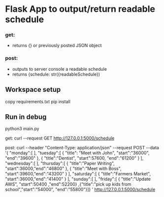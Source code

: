 # Flask App to output/return readable schedule
### get:
- returns {} or previously posted JSON object

### post:
- outputs to server console a readable schedule
- returns {schedule: str({readableSchedule})

## Workspace setup
copy requirements.txt
pip install

## Run in debug

python3 main.py 

get:
curl --request GET http://127.0.0.1:5000/schedule

post:
curl --header "Content-Type: application/json" --request POST --data '{ "monday":[ ], "tuesday":[ { "title": "Meet with John", "start":"36000", "end":"39600" }, { "title":"Dentist", "start":57600, "end":"61200" } ], "wednesday":[ ], "thursday":[ { "title":"Paper Writing", "start":36000,"end":"46800" }, { "title":"Meet with Boss", "start":39600,"end":"43200" } ], "saturday":[ { "title":"Farmers Market", "start":36000,"end":"41400" } ], "sunday":[ ], "friday":[ { "title":"Update AWS", "start":50400 ,"end":52200} ,{"title":"pick up kids from school","start":"54000", "end":"55800"}]} ' http://127.0.0.1:5000/schedule